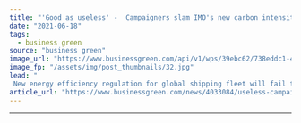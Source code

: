 ```yaml
---
title: "'Good as useless' -  Campaigners slam IMO's new carbon intensity regulation as 'hopelessly weak'"
date: "2021-06-18"
tags: 
  - business green
source: "business green"
image_url: "https://www.businessgreen.com/api/v1/wps/39ebc62/738eddc1-4b7d-465b-b728-a6deb979c779/3/iStock-1125905252-185x114.jpg"
image_fp: "/assets/img/post_thumbnails/32.jpg"
lead: "
 New energy efficiency regulation for global shipping fleet will fail to reduce polluting sector’s rising emissions, NGOs warn ..."
article_url: "https://www.businessgreen.com/news/4033084/useless-campaigners-slam-imo-carbon-intensity-regulation-hopelessly-weak"
---
```


---
